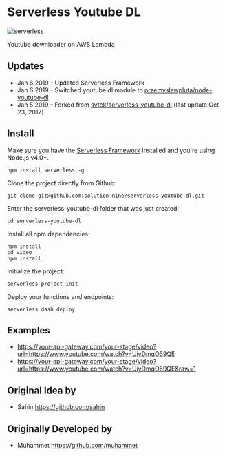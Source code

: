 # Serverless Youtube DL

[![serverless](http://public.serverless.com/badges/v3.svg)](http://www.serverless.com)

Youtube downloader on AWS Lambda

## Updates

* Jan 6 2019 - Updated Serverless Framework
* Jan 6 2019 - Switched youtube dl module to [przemyslawpluta/node-youtube-dl](https://github.com/przemyslawpluta/node-youtube-dl)
* Jan 5 2019 - Forked from [svtek/serverless-youtube-dl](https://github.com/svtek/serverless-youtube-dl) (last update Oct 23, 2017)

## Install

Make sure you have the [Serverless Framework](http://www.serverless.com) installed and you're using Node.js v4.0+.
```
npm install serverless -g
```

Clone the project directly from Github:

```
git clone git@github.com:solution-nine/serverless-youtube-dl.git
```

Enter the serverless-youtube-dl folder that was just created:
```
cd serverless-youtube-dl
```

Install all npm dependencies:
```
npm install
cd video
npm install
```

Initialize the project:
```
serverless project init
```

Deploy your functions and endpoints:
```
serverless dash deploy
```

## Examples

* https://your-api-gateway.com/your-stage/video?url=https://www.youtube.com/watch?v=UiyDmqO59QE
* https://your-api-gateway.com/your-stage/video?url=https://www.youtube.com/watch?v=UiyDmqO59QE&raw=1


## Original Idea by
* Sahin https://github.com/sahin

## Originally Developed by
* Muhammet https://github.com/muhammet
